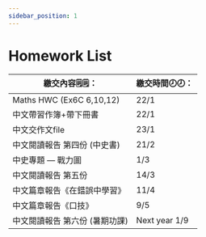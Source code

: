 ```yaml
---
sidebar_position: 1
---
```


# Homework List
|繳交內容🗒️🗒️：|繳交時間🕗🕗： |
|--------|----|
|Maths HWC (Ex6C 6,10,12)|22/1|
|中文帶習作簿+帶下冊書|22/1|
|中文交作文file|23/1|
|中文閱讀報告 第四份 (中史書)|21/2| 
|中史專題 — 戰力圖|1/3|
|中文閱讀報告 第五份|14/3|
|中文篇章報告《在錯誤中學習》|11/4|
|中文篇章報告《口技》|9/5|
|中文閱讀報告 第六份 (暑期功課)|Next year 1/9|